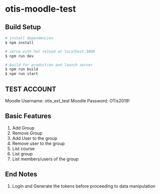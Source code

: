 # otis-moodle-test

## Build Setup

```bash
# install dependencies
$ npm install

# serve with hot reload at localhost:3000
$ npm run dev

# build for production and launch server
$ npm run build
$ npm run start
```

## TEST ACCOUNT

Moodle Username: otis_ext_test
Moodle Password: OTis2019!


## Basic Features

1. Add Group
2. Remove Group
3. Add User to the group
4. Remove user to the group
5. List course
6. List group
7. List members/users of the group

## End Notes

1. Login and Generate the tokens before proceeding to data manipulation
